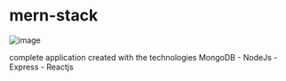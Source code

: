
# mern-stack
![image](https://user-images.githubusercontent.com/50747492/134087222-e63ef72a-3be3-40a7-a8fe-b460e0046493.png)

complete application created with the technologies MongoDB - NodeJs - Express - Reactjs
